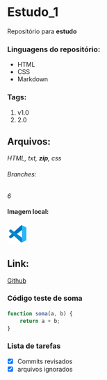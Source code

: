 # Estudo_1

Repositório para **estudo**

### Linguagens do repositório:
* HTML
* CSS
* Markdown

### Tags:
1. v1.0
2. 2.0

## Arquivos:
*HTML, txt, __zip__, css*

###### Branches:

_6_

#### Imagem local:

![logo do vscode](img/logo.vscode.png)

## Link:

[Github](https://github.com/Mateus81/estudo_1)

### Código teste de soma

```javascript
function soma(a, b) {
    return a + b;
}
```

### Lista de tarefas
-[x] Commits revisados
-[x] arquivos ignorados